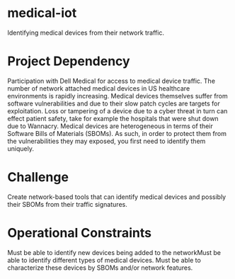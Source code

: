 # medical-iot

Identifying medical devices from their network traffic.

# Project Dependency

Participation with Dell Medical for access to medical device traffic. The number of network attached medical devices in US healthcare environments is rapidly increasing. Medical devices themselves suffer from software vulnerabilities and due to their slow patch cycles are targets for exploitation. Loss or tampering of a device due to a cyber threat in turn can effect patient safety, take for example the hospitals that were shut down due to Wannacry. Medical devices are heterogeneous in terms of their Software Bills of Materials (SBOMs). As such, in order to protect them from the vulnerabilities they may exposed, you first need to identify them uniquely.

# Challenge

Create network-based tools that can identify medical devices and possibly their SBOMs from their traffic signatures.

# Operational Constraints

Must be able to identify new devices being added to the networkMust be able to identify different types of medical devices. Must be able to characterize these devices by SBOMs and/or network features.